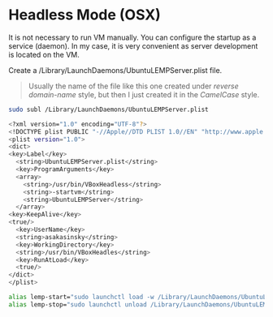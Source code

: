 # Headless Mode (OSX)

It is not necessary to run VM manually. You can configure the startup as a service (daemon). In my case, it is very convenient as server development is located on the VM. 

Create a /Library/LaunchDaemons/UbuntuLEMPServer.plist file.

>Usually the name of the file like this one created under _reverse domain-name_ style, but then I just created it in the _CamelCase_ style.

```bash  
sudo subl /Library/LaunchDaemons/UbuntuLEMPServer.plist  
```

```bash  
<?xml version="1.0" encoding="UTF-8"?>  
<!DOCTYPE plist PUBLIC "-//Apple//DTD PLIST 1.0//EN" "http://www.apple.com/DTDs/PropertyList-1.0.dtd">  
<plist version="1.0">  
<dict>  
<key>Label</key>
  <string>UbuntuLEMPServer.plist</string>
  <key>ProgramArguments</key>
  <array>
    <string>/usr/bin/VBoxHeadless</string>
    <string>-startvm</string>
    <string>UbuntuLEMPServer</string>
  </array>  
<key>KeepAlive</key>  
<true/>
  <key>UserName</key>
  <string>asakasinsky</string>
  <key>WorkingDirectory</key>
  <string>/usr/bin/VBoxHeadles</string>
  <key>RunAtLoad</key>
  <true/>  
</dict>  
</plist>  
```

```bash  
alias lemp-start="sudo launchctl load -w /Library/LaunchDaemons/UbuntuLEMPServer.plist"  
alias lemp-stop="sudo launchctl unload /Library/LaunchDaemons/UbuntuLEMPServer.plist"  
```
